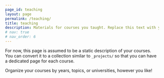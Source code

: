 ```yaml
---
page_id: teaching
layout: page
permalink: /teaching/
title: teaching
description: Materials for courses you taught. Replace this text with your description.
# nav: true
# nav_order: 6
---
```


For now, this page is assumed to be a static description of your courses. You can convert it to a collection similar to `_projects/` so that you can have a dedicated page for each course.

Organize your courses by years, topics, or universities, however you like!
